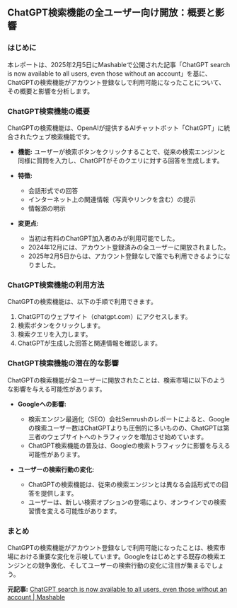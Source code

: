 ## ChatGPT検索機能の全ユーザー向け開放：概要と影響

### はじめに

本レポートは、2025年2月5日にMashableで公開された記事「ChatGPT search is now available to all users, even those without an account」を基に、ChatGPTの検索機能がアカウント登録なしで利用可能になったことについて、その概要と影響を分析します。

### ChatGPT検索機能の概要

ChatGPTの検索機能は、OpenAIが提供するAIチャットボット「ChatGPT」に統合されたウェブ検索機能です。

*   **機能:** ユーザーが検索ボタンをクリックすることで、従来の検索エンジンと同様に質問を入力し、ChatGPTがそのクエリに対する回答を生成します。

*   **特徴:**

    *   会話形式での回答
    *   インターネット上の関連情報（写真やリンクを含む）の提示
    *   情報源の明示

*   **変更点:**

    *   当初は有料のChatGPT加入者のみが利用可能でした。
    *   2024年12月には、アカウント登録済みの全ユーザーに開放されました。
    *   2025年2月5日からは、アカウント登録なしで誰でも利用できるようになりました。

### ChatGPT検索機能の利用方法

ChatGPTの検索機能は、以下の手順で利用できます。

1.  ChatGPTのウェブサイト（chatgpt.com）にアクセスします。
2.  検索ボタンをクリックします。
3.  検索クエリを入力します。
4.  ChatGPTが生成した回答と関連情報を確認します。

### ChatGPT検索機能の潜在的な影響

ChatGPTの検索機能が全ユーザーに開放されたことは、検索市場に以下のような影響を与える可能性があります。

*   **Googleへの影響:**

    *   検索エンジン最適化（SEO）会社Semrushのレポートによると、Googleの検索ユーザー数はChatGPTよりも圧倒的に多いものの、ChatGPTは第三者のウェブサイトへのトラフィックを増加させ始めています。
    *   ChatGPT検索機能の普及は、Googleの検索トラフィックに影響を与える可能性があります。

*   **ユーザーの検索行動の変化:**

    *   ChatGPTの検索機能は、従来の検索エンジンとは異なる会話形式での回答を提供します。
    *   ユーザーは、新しい検索オプションの登場により、オンラインでの検索習慣を変える可能性があります。

### まとめ

ChatGPTの検索機能がアカウント登録なしで利用可能になったことは、検索市場における重要な変化を示唆しています。Googleをはじめとする既存の検索エンジンとの競争激化、そしてユーザーの検索行動の変化に注目が集まるでしょう。

**元記事:** [ChatGPT search is now available to all users, even those without an account | Mashable](https://mashable.com/article/chatgpt-web-search-available-all-users-no-account-login-required)
